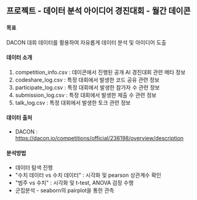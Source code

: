 ## 프로젝트 - 데이터 분석 아이디어 경진대회 - 월간 데이콘
#### 목표
DACON 대회 데이터를 활용하여 자유롭게 데이터 분석 및 아이디어 도출

#### 데이터 소개<br>
1. competition_info.csv : 데이콘에서 진행된 공개 AI 경진대회 관련 메타 정보
2. codeshare_log.csv : 특정 대회에서 발생한 코드 공유 관련 정보
4. participate_log.csv : 특정 대회에서 발생한 참가자 수 관련 정보
4. submission_log.csv : 특정 대회에서 발생한 제출 수 관련 정보
5. talk_log.csv : 특정 대회에서 발생한 토크 관련 정보

#### 데이터 출처 
- DACON : https://dacon.io/competitions/official/236198/overview/description

#### 분석방법
- 데이터 탐색 진행
- "수치 데이터 vs 수치 데이터" : 시각화 및 pearson 상관계수 확인
- "범주 vs 수치" : 시각화 및 t-test, ANOVA 검정 수행
- 군집분석 - seaborn의 pairplot을 통한 관측
